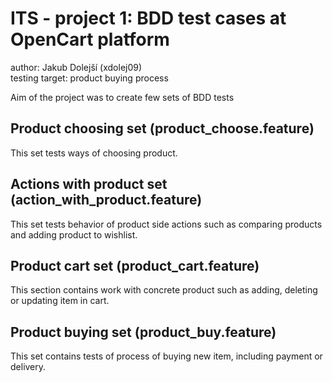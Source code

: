 # ITS - project 1: BDD test cases at OpenCart platform

author: Jakub Dolejší (xdolej09) \
testing target: product buying process


Aim of the project was to create few sets of BDD tests 

Product choosing set (product_choose.feature)
----------------------------
This set tests ways of choosing product.

Actions with product set (action_with_product.feature)
----------------------------
This set tests behavior of product side actions such as comparing products and 
adding product to wishlist.

Product cart set (product_cart.feature)
----------------------------
This section contains work with concrete product
such as adding, deleting or updating item in cart.

Product buying set (product_buy.feature)
----------------------------
This set contains tests of process of buying new item,
including payment or delivery.
